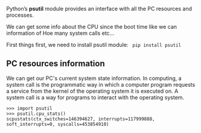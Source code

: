 Python’s **psutil** module provides an interface with all the PC resources and processes.

We can get some info about the CPU since the boot time like we can information of Hoe many system calls etc...

First things first, we need to install psutil module:
``` pip install psutil```

## PC resources information
We can get our PC's current system state information.
In computing, a system call is the programmatic way in which a computer program requests a service from the kernel of the operating system it is executed on. A system call is a way for programs to interact with the operating system.
```
>>> import psutil
>>> psutil.cpu_stats()
scpustats(ctx_switches=146394627, interrupts=117999888, soft_interrupts=0, syscalls=453854910)
```



